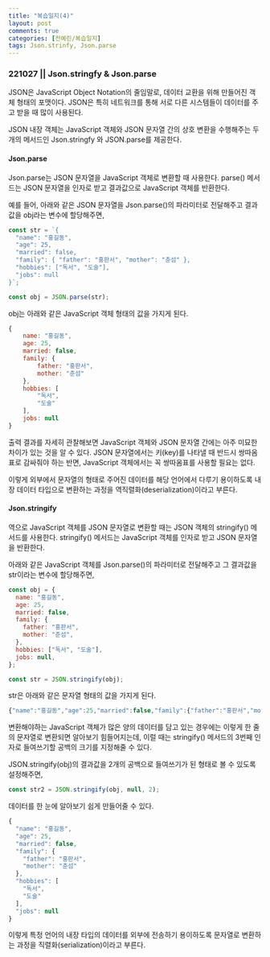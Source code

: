 ```yaml
---
title: "복습일지(4)"   
layout: post    
comments: true  
categories: [전예린/복습일지]
tags: Json.strinfy, Json.parse
---
```


### 221027 || Json.stringfy & Json.parse

JSON은 JavaScript Object Notation의 줄임말로, 데이터 교환을 위해 만들어진 객체 형태의 포맷이다. JSON은 특히 네트워크를 통해 서로 다른 시스템들이 데이터를 주고 받을 때 많이 사용된다.


JSON 내장 객체는 JavaScript 객체와 JSON 문자열 간의 상호 변환을 수행해주는 두 개의 메서드인 Json.stringfy 와 JSON.parse를 제공한다. 


#### Json.parse

Json.parse는 JSON 문자열을 JavaScript 객체로 변환할 때 사용한다. parse() 메서드는 JSON 문자열을 인자로 받고 결과값으로 JavaScript 객체를 반환한다.


예를 들어, 아래와 같은 JSON 문자열을 Json.parse()의 파라미터로 전달해주고  결과값을 obj라는 변수에 할당해주면,
```js
const str = `{
  "name": "홍길동",
  "age": 25,
  "married": false,
  "family": { "father": "홍판서", "mother": "춘섬" },
  "hobbies": ["독서", "도술"],
  "jobs": null
}`;
```

```js
const obj = JSON.parse(str);
```

obj는 아래와 같은 JavaScript 객체 형태의 값을 가지게 된다.
```js
{
    name: "홍길동",
    age: 25,
    married: false,
    family: {
        father: "홍판서",
        mother: "춘섬"
    },
    hobbies: [
        "독서",
        "도술"
    ],
    jobs: null
}
```
출력 결과를 자세히 관찰해보면 JavaScript 객체와 JSON 문자열 간에는 아주 미묘한 차이가 있는 것을 알 수 있다.
JSON 문자열에서는 키(key)를 나타낼 때 반드시 쌍따옴표로 감싸줘야 하는 반면, JavaScript 객체에서는 꼭 쌍따옴표를 사용할 필요는 없다. 


이렇게 외부에서 문자열의 형태로 주어진 데이터를 해당 언어에서 다루기 용이하도록 내장 데이터 타입으로 변환하는 과정을 역직렬화(deserialization)이라고 부른다.


#### Json.stringify

역으로 JavaScript 객체를 JSON 문자열로 변환할 때는 JSON 객체의 stringify() 메서드를 사용한다. stringify() 메서드는 JavaScript 객체를 인자로 받고 JSON 문자열을 반환한다.

아래와 같은 JavaScript 객체를 Json.parse()의 파라미터로 전달해주고 그 결과값을 str이라는 변수에 할당해주면,

```js
const obj = {
  name: "홍길동",
  age: 25,
  married: false,
  family: {
    father: "홍판서",
    mother: "춘섬",
  },
  hobbies: ["독서", "도술"],
  jobs: null,
};
```
```js
const str = JSON.stringify(obj);
```
str은 아래와 같은 문자열 형태의 값을 가지게 된다.
```js
{"name":"홍길동","age":25,"married":false,"family":{"father":"홍판서","mother":"춘섬"},"hobbies":["독서","도술"],"jobs":null}
```

변환해야하는 JavaScript 객체가 많은 양의 데이터를 담고 있는 경우에는 이렇게 한 줄의 문자열로 변환되면 알아보기 힘들어지는데,
이럴 때는 stringify() 메서드의 3번째 인자로 들여쓰기할 공백의 크기를 지정해줄 수 있다.

JSON.stringify(obj)의 결과값을 2개의 공백으로 들여쓰기가 된 형태로 볼 수 있도록 설정해주면,

```js
const str2 = JSON.stringify(obj, null, 2);
```

데이터를 한 눈에 알아보기 쉽게 만들어줄 수 있다.

```js
{
  "name": "홍길동",
  "age": 25,
  "married": false,
  "family": {
    "father": "홍판서",
    "mother": "춘섬"
  },
  "hobbies": [
    "독서",
    "도술"
  ],
  "jobs": null
}
```

이렇게 특정 언어의 내장 타입의 데이터를 외부에 전송하기 용이하도록 문자열로 변환하는 과정을 직렬화(serialization)이라고 부른다.
